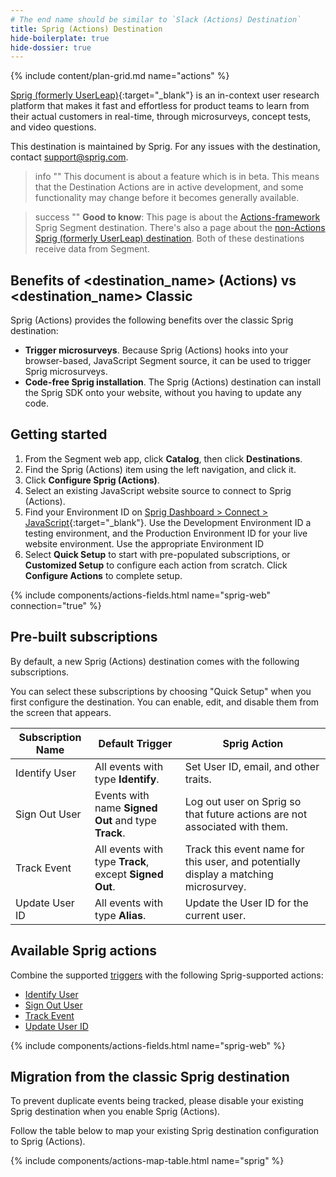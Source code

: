 ```yaml
---
# The end name should be similar to `Slack (Actions) Destination`
title: Sprig (Actions) Destination
hide-boilerplate: true
hide-dossier: true
---
```


<!-- In the section above, edit the `title` field. For example, Slack (Actions) Destination -->

{% include content/plan-grid.md name="actions" %}

[Sprig (formerly UserLeap)](https://sprig.com/?&utm_source=segmentio&utm_medium=docs_actions&utm_campaign=integration){:target="_blank"} is an in-context user research platform that makes it fast and effortless for product teams to learn from their actual customers in real-time, through microsurveys, concept tests, and video questions.

This destination is maintained by Sprig. For any issues with the destination, contact [support@sprig.com](mailto:support@sprig.com).

> info ""
> This document is about a feature which is in beta. This means that the Destination Actions are in active development, and some functionality may change before it becomes generally available.

<!-- In the section below, add your destination name where indicated. If you have a classic version of the destination, ensure that its documentation is linked as well. If you don't have a classic version of the destination, remove the second and third sentences. -->

> success ""
> **Good to know**: This page is about the [Actions-framework](/docs/connections/destinations/actions/) Sprig Segment destination. There's also a page about the [non-Actions Sprig (formerly UserLeap) destination](/docs/connections/destinations/catalog/userleap/). Both of these destinations receive data from Segment.

<!-- In the section below, explain the value of this actions-based destination over the classic version, if applicable. If you don't have a classic version of the destination, remove this section. -->

## Benefits of <destination_name> (Actions) vs <destination_name> Classic

Sprig (Actions) provides the following benefits over the classic Sprig destination:

- **Trigger microsurveys**. Because Sprig (Actions) hooks into your browser-based, JavaScript Segment source, it can be used to trigger Sprig microsurveys.
- **Code-free Sprig installation**. The Sprig (Actions) destination can install the Sprig SDK onto your website, without you having to update any code.

<!-- The section below explains how to enable and configure the destination. Include any configuration steps not captured below. For example, obtaining an API key from your platform and any configuration steps required to connect to the destination. -->

## Getting started

1. From the Segment web app, click **Catalog**, then click **Destinations**.
2. Find the Sprig (Actions) item using the left navigation, and click it.
3. Click **Configure Sprig (Actions)**.
4. Select an existing JavaScript website source to connect to Sprig (Actions).
5. Find your Environment ID on [Sprig Dashboard > Connect > JavaScript](https://app.sprig.com/connect){:target="_blank"}. Use the Development Environment ID a testing environment, and the Production Environment ID for your live website environment. Use the appropriate Environment ID 
6. Select **Quick Setup** to start with pre-populated subscriptions, or **Customized Setup** to configure each action from scratch. Click **Configure Actions** to complete setup.

<!-- The line below renders a table of connection settings (if applicable) from your destinations data file. The Segment Docs team will assist with this. -->

{% include components/actions-fields.html name="sprig-web" connection="true" %}

<!-- The section below provides an overview of the prebuilt subscriptions that ship with your destination. If there are no prebuilt subscriptions, remove this section. -->

## Pre-built subscriptions

By default, a new Sprig (Actions) destination comes with the following subscriptions.

You can select these subscriptions by choosing "Quick Setup" when you first configure the destination. You can enable, edit, and disable them from the screen that appears.

| Subscription Name  | Default Trigger                                   | Sprig Action |
| ------------------ | ----------------------------------------- | ------------------------- |
| Identify User | All events with type **Identify**. | Set User ID, email, and other traits. |
| Sign Out User | Events with name **Signed Out** and type **Track**. | Log out user on Sprig so that future actions are not associated with them. |
| Track Event | All events with type **Track**, except **Signed Out**. | Track this event name for this user, and potentially display a matching microsurvey. |
| Update User ID | All events with type **Alias**. | Update the User ID for the current user. |

<!-- The section below provides reference tables for the actions defined in your destination. Create the unordered list. The Segment Docs team will assist with populating the data file referenced by this include. -->

## Available Sprig actions

Combine the supported [triggers](/docs/connections/destinations/actions/#components-of-a-destination-action) with the following Sprig-supported actions:

- [Identify User](#identify-user)
- [Sign Out User](#sign-out-user)
- [Track Event](#track-event)
- [Update User ID](#update-user-id)

{% include components/actions-fields.html name="sprig-web" %}

<!-- Add information about steps needed to migrate from a classic version of your destination here. The Segment Docs team will assist you with populating the data file referenced by this include. The table at the bottom maps classic settings to the new destination.-->

## Migration from the classic Sprig destination

<!-- Include any pertinent information here. -->

To prevent duplicate events being tracked, please disable your existing Sprig destination when you enable Sprig (Actions).

Follow the table below to map your existing Sprig destination configuration to Sprig (Actions).

{% include components/actions-map-table.html name="sprig" %}